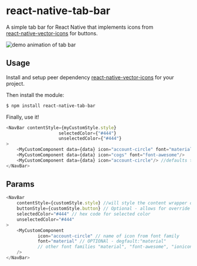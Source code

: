 # react-native-tab-bar
A simple tab bar for React Native that implements icons from  
[react-native-vector-icons](https://github.com/oblador/react-native-vector-icons) for buttons.

![demo animation of tab bar](https://raw.githubusercontent.com/ajzozakiewicz/react-native-tab-bar/master/images/tab_bar_demo2.gif)

## Usage

Install and setup peer dependency [react-native-vector-icons](https://github.com/oblador/react-native-vector-icons) for your project.  
  
Then install the module:

```bash
$ npm install react-native-tab-bar
```

Finally, use it!  

```javascript
<NavBar contentStyle={myCustomStyle.style}
                    selectedColor={"#444"}
                    unselectedColor={"#444"}
>
    <MyCustomComponent data={data} icon="account-circle" font="material"/>
    <MyCustomComponent data={data} icon="cogs" font="font-awesome"/>
    <MyCustomComponent data={data} icon="account-circle"/> //defaults to material
</NavBar>
```

## Params

```javascript
<NavBar 
    contentStyle={customStyle.style} //will style the content wrapper of the selected tab
    buttonStyle={customStyle.button} // Optional - allows for override of default button styles
    selectedColor="#444" // hex code for selected color
    unselectedColor="#444"
>
    <MyCustomComponent 
            icon="account-circle" // name of icon from font family
            font="material" // OPTIONAl - degfault:"material"
            // other font families "material", "font-awesome", "ionicons", "evil-icons", "entypo", "foundation", "octicons", "zocial"
    />
</NavBar>
```
